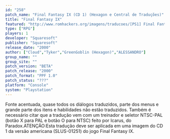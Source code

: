 ```yaml
---
id: "258"
patch_name: "Final Fantasy IX (CD 1) (Hexagon e Central de Traduções)"
title: "Final Fantasy IX"
featured: "http://www.romhackers.org/imagens/traducoes/[PS1] Final Fantasy IX - CD1 Hexagon e os 4 CDs Central de Traduções - 1.jpg"
type: ["RPG"]
players: 1
developer: "Squaresoft"
publisher: "Squaresoft"
release_date: "2000"
author: ["Cloud","Tyker","GreenGoblin (Hexagon)","ALESSANDRO"]
group_name: ""
group_site: ""
patch_version: "BETA"
patch_release: "2000"
patch_format: "PPF 1.0"
patch_status: "???"
platform: "Console"
system: "Playstation"
---
```


Fonte acentuada, quase todos os diálogos traduzidos, parte dos menus e grande parte dos itens e habilidades não estão traduzidos. Também é necessário citar que a tradução vem com um treinador e seletor NTSC-PAL (botão X para PAL e botão O para NTSC) feito por Icarus, do Paradox.ATENÇÃO:Esta tradução deve ser aplicada em uma imagem do CD 1 da versão americana (SLUS-01251) do jogo Final Fantasy IX.
